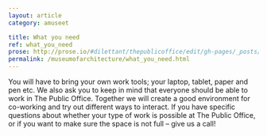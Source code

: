 ```yaml
---
layout: article
category: amuseet

title: What you need
ref: what_you_need
prose: http://prose.io/#dilettant/thepublicoffice/edit/gh-pages/_posts/amuseet/2012-11-03-what_you_need.md
permalink: /museumofarchitecture/what_you_need.html
---
```


You will have to bring your own work tools; your laptop, tablet, paper and pen etc. We also ask you to keep in mind that everyone should be able to work in The Public Office. Together we will create a good environment for co-working and try out different ways to interact.  If you have specific questions about whether your type of work is possible at The Public Office, or if you want to make sure the space is not full – give us a call!